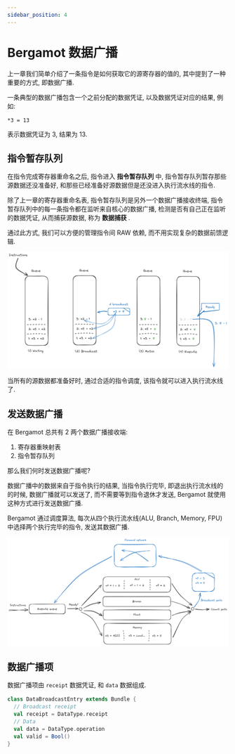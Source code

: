 ```yaml
---
sidebar_position: 4
---
```


# Bergamot 数据广播

上一章我们简单介绍了一条指令是如何获取它的源寄存器的值的, 其中提到了一种重要的方式, 即数据广播.

一条典型的数据广播包含一个之前分配的数据凭证, 以及数据凭证对应的结果, 例如:

```plain
*3 = 13
```

表示数据凭证为 3, 结果为 13.

## 指令暂存队列

在指令完成寄存器重命名之后, 指令进入 **指令暂存队列** 中, 指令暂存队列暂存那些源数据还没准备好, 和那些已经准备好源数据但是还没进入执行流水线的指令.

除了上一章的寄存器重命名表, 指令暂存队列是另外一个数据广播接收终端, 指令暂存队列中的每一条指令都在监听来自核心的数据广播, 检测是否有自己正在监听的数据凭证, 从而捕获源数据, 称为 **数据捕获** .

通过此方式, 我们可以方便的管理指令间 RAW 依赖, 而不用实现复杂的数据前馈逻辑.

![Data broadcast](./img/data-broadcast.png)

当所有的源数据都准备好时, 通过合适的指令调度, 该指令就可以进入执行流水线了.

## 发送数据广播

在 Bergamot 总共有 2 两个数据广播接收端:

1. 寄存器重映射表
2. 指令暂存队列

那么我们何时发送数据广播呢?

数据广播中的数据来自于指令执行的结果, 当指令执行完毕, 即退出执行流水线的的时候, 数据广播就可以发送了, 而不需要等到指令退休才发送, Bergamot 就使用这种方式进行发送数据广播.

Bergamot 通过调度算法, 每次从四个执行流水线(ALU, Branch, Memory, FPU) 中选择两个执行完毕的指令, 发送其数据广播.

![Broadcast](./img/data-path.png)

## 数据广播项

数据广播项由 `receipt` 数据凭证, 和 `data` 数据组成.

```scala title="src/main/scala/bergamot/core/broadcast/BroadcastEntry.scala"
class DataBroadcastEntry extends Bundle {
  // Broadcast receipt
  val receipt = DataType.receipt
  // Data
  val data = DataType.operation
  val valid = Bool()
}
```


